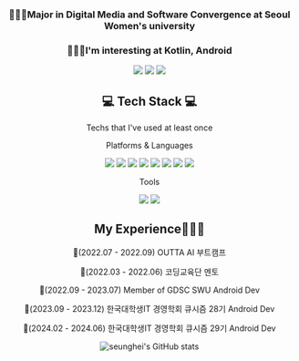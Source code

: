 <div align="center">

### 👩🏻‍💻Major in Digital Media and Software Convergence at Seoul Women's university
### 👩🏻‍💻I'm interesting at Kotlin, Android
<a href="https://petite-coal-c69.notion.site/8b7fae57f95942818f2df1dde09ddf42?pvs=4"><img src="https://img.shields.io/badge/Notion-000000?style=flat-square&logo=Notion&logoColor=white"/></a>
<a href="https://velog.io/@seunghee17/posts"><img src="https://img.shields.io/badge/Velog-3DDC84?style=flat-square&logo=Velog&logoColor=white"/></a>
<a href="https://victoria9981.tistory.com/"><img src="https://img.shields.io/badge/tistory-ffa500?style=flat-square&logo=Tistory&logoColor=white"/></a>

<!--
**songseunghei/songseunghei** is a ✨ _special_ ✨ repository because its `README.md` (this file) appears on your GitHub profile.

Here are some ideas to get you started:

- 🔭 I’m currently working on ...
- 🌱 I’m currently learning ...
- 👯 I’m looking to collaborate on ...
- 🤔 I’m looking for help with ...
- 💬 Ask me about ...
- 📫 How to reach me: ...
- 😄 Pronouns: ...
- ⚡ Fun fact: ...
-->

## 💻 Tech Stack 💻

 Techs that I've used at least once

 Platforms & Languages
 
 <img src="https://img.shields.io/badge/java-007396?style=for-the-badge&logo=java&logoColor=white">
 <img src="https://img.shields.io/badge/c++-00599C?style=for-the-badge&logo=c%2B%2B&logoColor=white">
 <img src="https://img.shields.io/badge/python-3776AB?style=for-the-badge&logo=python&logoColor=white">
 <img src="https://img.shields.io/badge/mysql-4479A1?style=for-the-badge&logo=mysql&logoColor=white">
 <img src="https://img.shields.io/badge/flutter-02569B?style=for-the-badge&logo=flutter&logoColor=white">
 <img src="https://img.shields.io/badge/Kotlin-7F52FF?style=for-the-badge&logo=Kotlin&logoColor=white">
 <img src="https://img.shields.io/badge/Android Studio-3DDC84?style=for-the-badge&logo=Android Studio&logoColor=white">
 <img src = "https://img.shields.io/badge/Jetpack-%234285F4?style=for-the-badge&logo=jetpackcompose&logoColor=white">




 Tools

 
 <img src="https://img.shields.io/badge/firebase-FFCA28?style=for-the-badge&logo=firebase&logoColor=white">
 <img src="https://img.shields.io/badge/github-181717?style=for-the-badge&logo=github&logoColor=white">



  

## My Experience👩🏻‍💻


  📌(2022.07 - 2022.09) OUTTA AI 부트캠프
  
  📌(2022.03 - 2022.06) 코딩교육단 멘토

  📌(2022.09 - 2023.07) Member of GDSC SWU Android Dev

  📌(2023.09 - 2023.12) 한국대학생IT 경영학회 큐시즘 28기 Android Dev
  
  📌(2024.02 - 2024.06) 한국대학생IT 경영학회 큐시즘 29기 Android Dev




![seunghei's GitHub stats](https://github-readme-stats.vercel.app/api?username=seunghee17&show_icons=true&theme=tokyonight)

#



</div>
